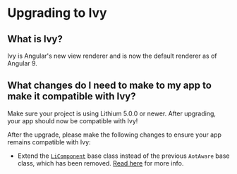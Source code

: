 # Upgrading to Ivy

## What is Ivy?

Ivy is Angular's new view renderer and is now the default renderer as of Angular 9.

## What changes do I need to make to my app to make it compatible with Ivy?

Make sure your project is using Lithium 5.0.0 or newer. After upgrading, your app should now be compatible with Ivy!

After the upgrade, please make the following changes to ensure your app remains compatible with Ivy:

* Extend the [```LiComponent```](/docs/api-reference.md#licomponent) base class instead of the previous ```AotAware``` base class, which has been removed. [Read here](/docs/limitations.md) for more info.
